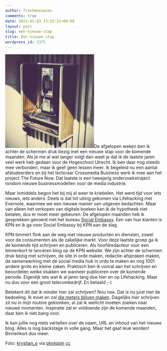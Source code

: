 ```yaml
---
author: frankmeeuwsen
comments: true
date: 2013-05-03 13:25:21+00:00
layout: post
slug: een-nieuwe-stap
title: Een nieuwe stap
wordpress_id: 3375
---
```


![medium_4136881193](../images/uploadimages/medium_4136881193-285x300.jpg)De afgelopen weken ben ik achter de schermen druk bezig met een nieuwe stap voor de komende maanden. Als je me al wat langer volgt dan weet je dat ik de laatste jaren veel werk heb gedaan voor de Hogeschool Utrecht. Ik ben daar nog steeds mee verbonden, maar ik geef geen lessen meer. Ik begeleid nu een aantal afstudeerders en bij het lectoraar Crossmedia Business werk ik mee aan het project The Future Now. Dat laatste is een tweejarig onderzoekstraject rondom nieuwe businessmodellen voor de media industrie.

Maar inmiddels begon het bij mij al weer te kriebelen. Het werd tijd voor iets nieuws, iets anders. Deels is dat tot uiting gekomen via Lifehacking met Evernote, waarmee we een nieuwe manier van uitgeven bedachten. Maar van alleen het verkopen van digitale boeken kan ik de hypotheek niet betalen, dus er moet meer gebeuren. De afgelopen maanden heb ik gesprekken gevoerd met het bureau [Social Embassy](http://www.socialembassy.nl). Een van hun klanten is KPN en ik ga voor Social Embassy bij KPN aan de slag.

KPN timmert flink aan de weg met nieuwe producten en diensten, zowel voor de consumenten als de zakelijke markt. Voor deze laatste groep ga ik de komende tijd schrijven en publiceren. Als hoofdredacteur voor een binnenkort te lanceren blog op de KPN website. We zijn achter de schermen druk bezig met schrijven, de site in orde maken, redactie-afspraken maken, de samenwerking met de social media hub in orde te maken en nog 1001 andere grote en kleine zaken. Praktisch ben ik vooral aan het schrijven en beoordelen welke stukken we wanneer publiceren over de komende periode. Eigenlijk iets wat ik al jaren lang doe hier en op Lifehacking. Maar nu dus voor een groot telecombedrijf. En betaald ;-)

Betekent dit dat ik minder hier zal schrijven? Nou nee. Dat is nu juist niet de bedoeling. Ik moet en zal [die meters blijven maken](/meters-maken/). Dagelijks hier schrijven zit nu in mijn routine geklonken, al zal ik wellicht moeten zoeken naar nieuwe momenten. Inspiratie zal er voldoende zijn de komende maanden, daar ben ik niet bang voor.

Ik kan jullie nog niets vertellen over de naam, URL en inhoud van het nieuwe blog. Alles is nog backstage in volle gang. Maar het gaat leuk worden! Binnenkort dus meer.

Foto: [krystian_o](http://www.flickr.com/photos/krystiano/4136881193/) via [photopin](http://photopin.com) [cc](http://creativecommons.org/licenses/by/2.0/)
